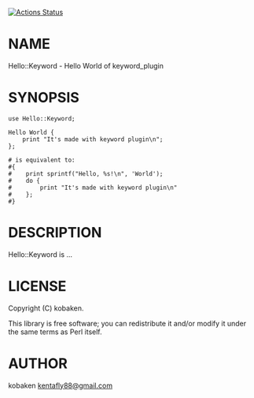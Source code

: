 [![Actions Status](https://github.com/kfly8/Hello-Keyword/actions/workflows/test.yml/badge.svg)](https://github.com/kfly8/Hello-Keyword/actions)
# NAME

Hello::Keyword - Hello World of keyword\_plugin

# SYNOPSIS

    use Hello::Keyword;

    Hello World {
        print "It's made with keyword plugin\n";
    };

    # is equivalent to:
    #{
    #    print sprintf("Hello, %s!\n", 'World');
    #    do {
    #        print "It's made with keyword plugin\n"
    #    };
    #}

# DESCRIPTION

Hello::Keyword is ...

# LICENSE

Copyright (C) kobaken.

This library is free software; you can redistribute it and/or modify
it under the same terms as Perl itself.

# AUTHOR

kobaken <kentafly88@gmail.com>
